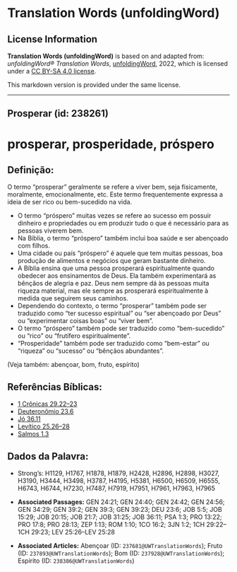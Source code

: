 # Translation Words (unfoldingWord)

## License Information

**Translation Words (unfoldingWord)** is based on and adapted from: _unfoldingWord® Translation Words_, [unfoldingWord](https://unfoldingword.org/utw), 2022, which is licensed under a [CC BY-SA 4.0 license](https://creativecommons.org/licenses/by-sa/4.0/legalcode.en).

This markdown version is provided under the same license.



--------------------------------

## Prosperar (id: 238261)

prosperar, prosperidade, próspero
=================================

Definição:
----------

O termo “prosperar” geralmente se refere a viver bem, seja fisicamente, moralmente, emocionalmente, etc. Este termo frequentemente expressa a ideia de ser rico ou bem\-sucedido na vida.

* O termo “próspero” muitas vezes se refere ao sucesso em possuir dinheiro e propriedades ou em produzir tudo o que é necessário para as pessoas viverem bem.
* Na Bíblia, o termo “próspero” também inclui boa saúde e ser abençoado com filhos.
* Uma cidade ou país “próspero” é aquele que tem muitas pessoas, boa produção de alimentos e negócios que geram bastante dinheiro.
* A Bíblia ensina que uma pessoa prosperará espiritualmente quando obedecer aos ensinamentos de Deus. Ela também experimentará as bênçãos de alegria e paz. Deus nem sempre dá às pessoas muita riqueza material, mas ele sempre as prosperará espiritualmente à medida que seguirem seus caminhos.
* Dependendo do contexto, o termo “prosperar” também pode ser traduzido como “ter sucesso espiritual” ou “ser abençoado por Deus” ou “experimentar coisas boas” ou “viver bem”.
* O termo “próspero” também pode ser traduzido como “bem\-sucedido” ou “rico” ou “frutífero espiritualmente”.
* “Prosperidade” também pode ser traduzido como “bem\-estar” ou “riqueza” ou “sucesso” ou “bênçãos abundantes”.

(Veja também: abençoar, bom, fruto, espírito)

Referências Bíblicas:
---------------------

* [1 Crônicas 29\.22–23](https://ref.ly/1Chr29:22-1Chr29:23)
* [Deuteronômio 23\.6](https://ref.ly/Deut23:6)
* [Jó 36\.11](https://ref.ly/Job36:11)
* [Levítico 25\.26–28](https://ref.ly/Lev25:26-Lev25:28)
* [Salmos 1\.3](https://ref.ly/Ps1:3)

Dados da Palavra:
-----------------

* Strong’s: H1129, H1767, H1878, H1879, H2428, H2896, H2898, H3027, H3190, H3444, H3498, H3787, H4195, H5381, H6500, H6509, H6555, H6743, H6744, H7230, H7487, H7919, H7951, H7961, H7963, H7965

* **Associated Passages:** GEN 24:21; GEN 24:40; GEN 24:42; GEN 24:56; GEN 34:29; GEN 39:2; GEN 39:3; GEN 39:23; DEU 23:6; JOB 5:5; JOB 15:29; JOB 20:15; JOB 21:7; JOB 31:25; JOB 36:11; PSA 1:3; PRO 13:22; PRO 17:8; PRO 28:13; ZEP 1:13; ROM 1:10; 1CO 16:2; 3JN 1:2; 1CH 29:22–1CH 29:23; LEV 25:26–LEV 25:28
* **Associated Articles:** Abençoar (ID: `237681@UWTranslationWords`); Fruto (ID: `237893@UWTranslationWords`); Bom (ID: `237928@UWTranslationWords`); Espírito (ID: `238386@UWTranslationWords`)

